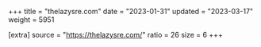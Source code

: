 +++
title = "thelazysre.com"
date = "2023-01-31"
updated = "2023-03-17"
weight = 5951

[extra]
source = "https://thelazysre.com/"
ratio = 26
size = 6
+++
